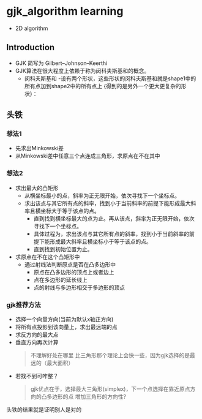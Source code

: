 # gjk_algorithm learning

- 2D algorithm

## Introduction

- GJK 简写为 Gilbert–Johnson–Keerthi
- GJK算法在很大程度上依赖于称为闵科夫斯基和的概念。
  - 闵科夫斯基和
    -设有两个形状，这些形状的闵科夫斯基和就是shape1中的所有点加到shape2中的所有点上
            {得到的是另外一个更大更复杂的形状}：

## 头铁

### 想法1

- 先求出Minkowski差
- 从Minkowski差中任意三个点连成三角形，求原点在不在其中

### 想法2

- 求出最大的凸矩形
  - 从横坐标最小的点，斜率为正无限开始，依次寻找下一个坐标点。
  - 求出该点与其它所有点的斜率，找到小于当前斜率的前提下能形成最大斜率且横坐标大于等于该点的点。
    - 直到找到横坐标最大的点为止。再从该点，斜率为正无限开始，依次寻找下一个坐标点。
    - 具体过程为，求出该点与其它所有点的斜率，找到小于当前斜率的前提下能形成最大斜率且横坐标小于等于该点的点。
    - 直到找到初始位置为止。
- 求原点在不在这个凸矩形中
  - 通过射线法判断原点是否在凸多边形中
    - 原点在凸多边形的顶点上或者边上
    - 点在多边形的延长线上
    - 点的射线与多边形相交于多边形的顶点

### gjk推荐方法

- 选择一个向量方向(当前为默认x轴正方向)
- 将所有点投影到该向量上，求出最远端的点
- 求反方向的最大点
- 垂直方向再次计算
  > 不理解好处在哪里
  > 比三角形那个理论上会快一些，因为gjk选择的是最远的（最大面积）
- 若找不到可咋整？
   > gjk优点在于，选择最大三角形(simplex)，下一个点选择在靠近原点方向的凸多边形的点
   > 增加三角形的方向性?

头铁的结果就是证明别人是对的
